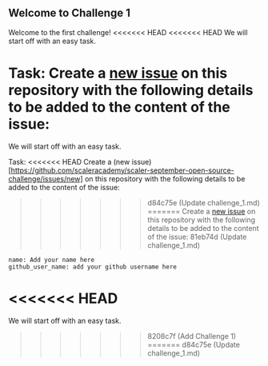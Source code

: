 ## Welcome to Challenge 1

Welcome to the first challenge! 
<<<<<<< HEAD
<<<<<<< HEAD
We will start off with an easy task. 

Task: 
Create a [new issue](https://github.com/scaleracademy/scaler-september-open-source-challenge/issues/new) on this repository with the following details to be added to the content of the issue: 
=======
We will start off with an easy task. 

Task: 
<<<<<<< HEAD
Create a (new issue)[https://github.com/scaleracademy/scaler-september-open-source-challenge/issues/new] on this repository with the following details to be added to the content of the issue: 
>>>>>>> d84c75e (Update challenge_1.md)
=======
Create a [new issue](https://github.com/scaleracademy/scaler-september-open-source-challenge/issues/new) on this repository with the following details to be added to the content of the issue: 
>>>>>>> 81eb74d (Update challenge_1.md)

```
name: Add your name here
github_user_name: add your github username here
```
<<<<<<< HEAD
=======
We will start off with an easy task. 
>>>>>>> 8208c7f (Add Challenge 1)
=======
>>>>>>> d84c75e (Update challenge_1.md)
